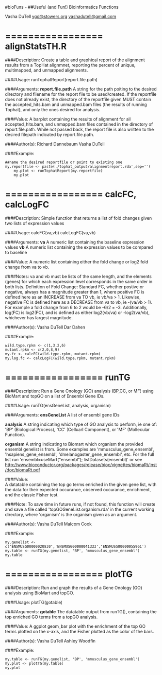 #bioFuns - 
##Useful (and Fun!) Bioinformatics Functions

Vasha DuTell
vgd@stowers.org
vashadutell@gmail.com

=================
alignStatsTH.R
=================

####Description:
Create a table and graphical report of the alignment results from a TopHat alignmnet, reporting the percent of unique, multimapped, and unmapped alignments.
	
####Usage:
runTophatReport(report.file.path)

####Arguments:
**report.file.path**
A string for the path poiting to the desired directory and filename for the report file to be used/created. If the reportfile does not already exist, the directory of the reportfile given MUST contain the accepted_hits.bam and unmapped.bam files (the results of running Tophat), and only the ones desired for analysis.

####Value:
A barplot containing the results of alignment for all accepted_hits.bam, and unmapped.bam files contained in the directory of report.file.path. While not passed back, the report file is also written to the desired filepath indicated by report.file.path.

####Author(s):
Richard Dannebaum
Vasha DuTell

####Example:
```
##name the desired reportfile or point to existing one
my.reportfile <- paste(./tophat_output/alignmentreport.rda',sep='')
	my.plot <- runTophatReport(my.reportfile)
	my.plot    
```

=================
calcFC, calcLogFC
=================

####Description:
Simple function that returns a list of fold changes given two lists of expression values

####Usage:
calcFC(va,vb)
calcLogFC(va,vb)

####Arguments:
**va**
A numeric list containing the baseline expression values
**vb**
A numeric list containing the expression values to be compared to baseline

####Value:
A numeric list containing either the fold change or log2 fold change from va to vb.

####Notes:
va and vb must be lists of the same length, and the elements (genes) for which each expression level corresponds in the same order in both lists. Definition of Fold Change: Standard FC, whether postive or negative, always has a magnitude greater than 1, where positive FC is defined here as an INCREASE from va TO vb, ie vb/va > 1. Likewise, negative FC is defined here as a DECREASE from va to vb, ie -(va/vb > 1). For example a fold change from 6 to 2 would be -6/2 = -3. Additionally, log(FC) is log2(FC), and is defined as either log2(vb/va) or -log2(va/vb), whichever has largest magnitude.

####Author(s):
Vasha DuTell
Dar Dahen

####Example:
```
wild.type.rpkm <- c(1,3,2,6)
mutant.rpkm <- c(2,0,8,9)
my.fc <- calcFC(wild.type.rpkm, mutant.rpkm)
my.log.fc <- calcLogFC(wild.type.rpkm, mutant.rpkm)
```

=================
runTG
=================

####Description:
Run a Gene Onology (GO) analysis (BP,CC, or MF) using BioMart and topGO on a list of Ensembl Gene IDs.

####Usage:
runTG(ensGeneList, analysis, organism)

####Arguments:
**ensGeneList** 
A list of ensembl gene IDs

**analysis**
A string indicating which type of GO analysis to perform, ie one of: 'BP' (Biological Process), 'CC' (Celluarl Component), or 'MF' (Mollecular Function).

**organism**
A string indicating to Biomart which organism the provided ensembl genelist is from. Some examples are 'mmusculus_gene_ensembl', 'hsapiens_gene_ensembl', 'dmelanogaster_gene_ensembl', etc. For the full list run 'ensembl=useMart("ensembl"); listDatasets(ensembl)' or see http://www.bioconductor.org/packages/release/bioc/vignettes/biomaRt/inst/doc/biomaRt.pdf

####Value:	
A datatable containing the top go terms enriched in the given gene list, with the data for their expected occurance, observed occurance, enrichment, and the classic Fisher test.

####Note:
To save time in future runs, if not found, this function will create and save a file called 'topGOGeneList.organism.rda' in the current working directory, where 'organism' is the organism given as an argument.

####Author(s):
Vasha DuTell
Malcom Cook


####Example:
```
my.genelist <-c('ENSMUSG00000020830','ENSMUSG00000041333','ENSMUSG00000055961')
my.table <- runTG(my.genelist, 'BP', 'mmusculus_gene_ensembl')
my.table
```
	
=================
plotTG
=================

####Description:
Run and graph the results of a Gene Onology (GO) analysis using BioMart and topGO.

####Usage:
plotTG(gotable)

####Arguments:
**gotable**
The datatable output from runTG(), containing the top enriched GO terms from a topGO analysis. 

####Value:
A ggplot geom_bar plot with the enrichment of the top GO terms plotted on the x-axis, and the Fisher plotted as the color of the bars.

####Author(s):
Vasha DuTell
Ashley Woodfin

####Example:
```
my.table <- runTG(my.genelist, 'BP', 'mmusculus_gene_ensembl')
my.plot <- plotTG(my.table)
my.plot
```
